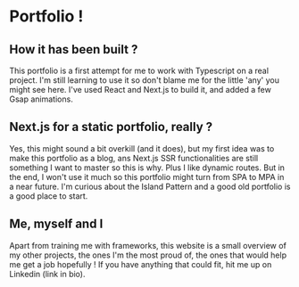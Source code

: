 # Portfolio ! 

## How it has been built ? 
This portfolio is a first attempt for me to work with Typescript on a real project. I'm still learning to use it so don't blame me for the little 'any' you might see here. I've used React and Next.js to build it, and added a few Gsap animations. 

## Next.js for a static portfolio, really ? 
Yes, this might sound a bit overkill (and it does), but my first idea was to make this portfolio as a blog, ans Next.js SSR functionalities are still something I want to master so this is why. Plus I like dynamic routes. But in the end, I won't use it much so this portfolio might turn from SPA to MPA in a near future. I'm curious about the Island Pattern and a good old portfolio is a good place to start. 

## Me, myself and I 
Apart from training me with frameworks, this website is a small overview of my other projects, the ones I'm the most proud of, the ones that would help me get a job hopefully ! If you have anything that could fit, hit me up on Linkedin (link in bio). 

